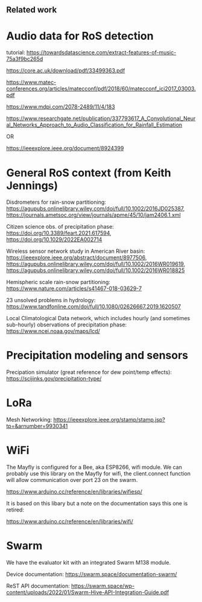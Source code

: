 ## Related work

# Audio data for RoS detection

tutorial: https://towardsdatascience.com/extract-features-of-music-75a3f9bc265d

 https://core.ac.uk/download/pdf/33499363.pdf

 https://www.matec-conferences.org/articles/matecconf/pdf/2018/60/matecconf_ici2017_03003.pdf 

 https://www.mdpi.com/2078-2489/11/4/183 

 https://www.researchgate.net/publication/337793617_A_Convolutional_Neural_Networks_Approach_to_Audio_Classification_for_Rainfall_Estimation

 OR

 https://ieeexplore.ieee.org/document/8924399

# General RoS context (from Keith Jennings)

Disdrometers for rain-snow partitioning: https://agupubs.onlinelibrary.wiley.com/doi/full/10.1002/2016JD025387, https://journals.ametsoc.org/view/journals/apme/45/10/jam2406.1.xml

Citizen science obs. of precipitation phase: https://doi.org/10.3389/feart.2021.617594, https://doi.org/10.1029/2022EA002714

Wireless sensor network study in American River basin: https://ieeexplore.ieee.org/abstract/document/8977506, https://agupubs.onlinelibrary.wiley.com/doi/full/10.1002/2016WR019619, https://agupubs.onlinelibrary.wiley.com/doi/full/10.1002/2016WR018825

Hemispheric scale rain-snow partitioning: https://www.nature.com/articles/s41467-018-03629-7

23 unsolved problems in hydrology: https://www.tandfonline.com/doi/full/10.1080/02626667.2019.1620507

Local Climatological Data network, which includes hourly (and sometimes sub-hourly) observations of precipitation phase: https://www.ncei.noaa.gov/maps/lcd/

# Precipitation modeling and sensors

Precipation simulator (great reference for dew point/temp effects): https://scijinks.gov/precipitation-type/

# LoRa 

Mesh Networking: https://ieeexplore.ieee.org/stamp/stamp.jsp?tp=&arnumber=9930341

# WiFi 

The Mayfly is configured for a Bee, aka ESP8266, wifi module. We can probably use this library on the Mayfly for wifi, the client.connect function will allow communication over port 23 on the swarm. 

  https://www.arduino.cc/reference/en/libraries/wifiesp/

It is based on this libary but a note on the documentation says this one is retired:

  https://www.arduino.cc/reference/en/libraries/wifi/

# Swarm

We have the evaluator kit with an integrated Swarm M138 module.

Device documentation: https://swarm.space/documentation-swarm/

ReST API documentation: https://swarm.space/wp-content/uploads/2022/01/Swarm-Hive-API-Integration-Guide.pdf

